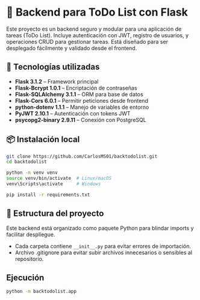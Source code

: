# 📝 Backend para ToDo List con Flask

Este proyecto es un backend seguro y modular para una aplicación de tareas (ToDo List). Incluye autenticación con JWT, registro de usuarios, y operaciones CRUD para gestionar tareas. Está diseñado para ser desplegado fácilmente y validado desde el frontend.

## 🚀 Tecnologías utilizadas

- **Flask 3.1.2** – Framework principal
- **Flask-Bcrypt 1.0.1** – Encriptación de contraseñas
- **Flask-SQLAlchemy 3.1.1** – ORM para base de datos
- **Flask-Cors 6.0.1** – Permitir peticiones desde frontend
- **python-dotenv 1.1.1** – Manejo de variables de entorno
- **PyJWT 2.10.1** – Autenticación con tokens JWT
- **psycopg2-binary 2.9.11** – Conexión con PostgreSQL

## 📦 Instalación local

```bash
git clone https://github.com/CarlosMS01/backtodolist.git
cd backtodolist

python -m venv venv
source venv/bin/activate  # Linux/macOS
venv\Scripts\activate     # Windows

pip install -r requirements.txt
```

## 📝 Estructura del proyecto

Este backend está organizado como paquete Python para blindar imports y facilitar despliegue.

- Cada carpeta contiene `__init__.py` para evitar errores de importación.
- Archivo .gitignore para evitar subir archivos innecesarios o sensibles al repositorio.

## Ejecución

```bash
python -m backtodolist.app
```